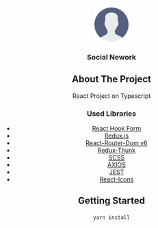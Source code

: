 <div id="top"></div>
<!--
*** Thanks for checking out the Best-README-Template. If you have a suggestion
*** that would make this better, please fork the repo and create a pull request
*** or simply open an issue with the tag "enhancement".
*** Don't forget to give the project a star!
*** Thanks again! Now go create something AMAZING! :D
-->



<!-- PROJECT SHIELDS -->
<!--
*** I'm using markdown "reference style" links for readability.
*** Reference links are enclosed in brackets [ ] instead of parentheses ( ).
*** See the bottom of this document for the declaration of the reference variables
*** for contributors-url, forks-url, etc. This is an optional, concise syntax you may use.
*** https://www.markdownguide.org/basic-syntax/#reference-style-links
-->




<!-- PROJECT LOGO -->
<br />
<div align="center">
  <a href="https://github.com/onethps/it-incubator-social-network">
    <img src="src/assets/no-user.svg" alt="Logo" width="80" height="80">
  </a>

<h3 align="center">Social Nework</h3>


<!-- ABOUT THE PROJECT -->

## About The Project

React Project on Typescript

### Used Libraries

* [React Hook Form](https://react-hook-form.com/)
* [Redux.js](https://redux.js.org/)
* [React-Router-Dom v6](https://reactrouter.com/)
* [Redux-Thunk](https://redux.js.org/usage/writing-logic-thunks)
* [SCSS](https://create-react-app.dev/docs/adding-a-sass-stylesheet/)
* [AXIOS](https://yarnpkg.com/package/axios)
* [JEST](https://yarnpkg.com/package/jest)
* [React-Icons](https://react-icons.github.io/react-icons/)

<!-- GETTING STARTED -->
## Getting Started

  ```sh
  yarn install
  ```